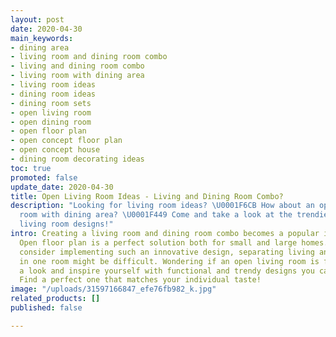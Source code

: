 ```yaml
---
layout: post
date: 2020-04-30
main_keywords:
- dining area
- living room and dining room combo
- living and dining room combo
- living room with dining area
- living room ideas
- dining room ideas
- dining room sets
- open living room
- open dining room
- open floor plan
- open concept floor plan
- open concept house
- dining room decorating ideas
toc: true
promoted: false
update_date: 2020-04-30
title: Open Living Room Ideas - Living and Dining Room Combo?
description: "Looking for living room ideas? \U0001F6CB️ How about an open living
  room with dining area? \U0001F449 Come and take a look at the trendiest dining and
  living room designs!"
intro: Creating a living room and dining room combo becomes a popular interior design.
  Open floor plan is a perfect solution both for small and large homes. While many
  consider implementing such an innovative design, separating living and dining area
  in one room might be difficult. Wondering if an open living room is for you? Take
  a look and inspire yourself with functional and trendy designs you can find below.
  Find a perfect one that matches your individual taste!
image: "/uploads/31597166847_efe76fb982_k.jpg"
related_products: []
published: false

---
```

